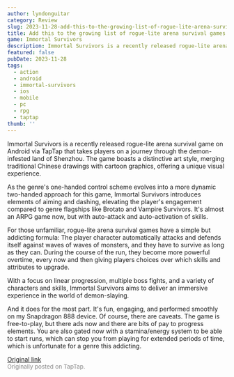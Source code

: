 ```yaml
---
author: lyndonguitar
category: Review
slug: 2023-11-28-add-this-to-the-growing-list-of-rogue-lite-arena-survival-games-impressions-immortal-s
title: Add this to the growing list of rogue-lite arena survival games | Impressions - Immortal Survivors
game: Immortal Survivors
description: Immortal Survivors is a recently released rogue-lite arena survival game on Android via TapTap that takes players on a journey through the demon-infested land of Shenzhou. The game boasts a distinctive art style, merging traditional Chinese drawings with cartoon graphics, offering a unique visual experience.
featured: false
pubDate: 2023-11-28
tags:
  - action
  - android
  - immortal-survivors
  - ios
  - mobile
  - pc
  - rpg
  - taptap
thumb: ''
---
```


Immortal Survivors is a recently released rogue-lite arena survival game on Android via TapTap that takes players on a journey through the demon-infested land of Shenzhou. The game boasts a distinctive art style, merging traditional Chinese drawings with cartoon graphics, offering a unique visual experience.

As the genre's one-handed control scheme evolves into a more dynamic two-handed approach for this game, Immortal Survivors introduces elements of aiming and dashing, elevating the player's engagement compared to genre flagships like Brotato and Vampire Survivors. It's almost an ARPG game now, but with auto-attack and auto-activation of skills.

For those unfamiliar, rogue-lite arena survival games have a simple but addicting formula: The player character automatically attacks and defends itself against waves of waves of monsters, and they have to survive as long as they can. During the course of the run, they become more powerful overtime, every now and then giving players choices over which skills and attributes to upgrade.

With a focus on linear progression, multiple boss fights, and a variety of characters and skills, Immortal Survivors aims to deliver an immersive experience in the world of demon-slaying.

And it does for the most part. It's fun, engaging, and performed smoothly on my Snapdragon 888 device. Of course, there are caveats. The game is free-to-play, but there ads now and there are bits of pay to progress elements. You are also gated now with a stamina/energy system to be able to start runs, which can stop you from playing for extended periods of time, which is unfortunate for a genre this addicting.

[Original link](https://www.taptap.io/post/6603588)<br><span style="font-size: 0.95em; color: #888;">Originally posted on TapTap.</span>